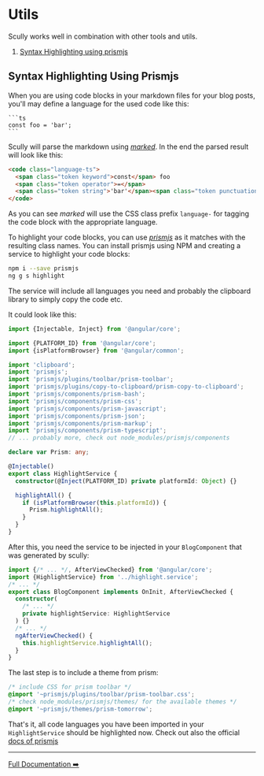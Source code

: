 # Utils

Scully works well in combination with other tools and utils.

1. [Syntax Highlighting using prismjs](#add-syntax-highlighting)

## Syntax Highlighting Using Prismjs

When you are using code blocks in your markdown files for your blog posts, you'll may define a language for the used code like this:

<pre><code>```ts
const foo = 'bar';
```</code></pre>

Scully will parse the markdown using [_marked_](https://www.npmjs.com/package/marked).
In the end the parsed result will look like this:

```html
<code class="language-ts">
  <span class="token keyword">const</span> foo
  <span class="token operator">=</span>
  <span class="token string">'bar'</span><span class="token punctuation">;</span>
</code>
```

As you can see _marked_ will use the CSS class prefix `language-` for tagging the code block with the appropriate language.

To highlight your code blocks, you can use [_prismjs_](https://prismjs.com) as it matches with the resulting class names. You can install prismjs using NPM and creating a service to highlight your code blocks:

```bash
npm i --save prismjs
ng g s highlight
```

The service will include all languages you need and probably the clipboard library to simply copy the code etc.

It could look like this:

```ts
import {Injectable, Inject} from '@angular/core';

import {PLATFORM_ID} from '@angular/core';
import {isPlatformBrowser} from '@angular/common';

import 'clipboard';
import 'prismjs';
import 'prismjs/plugins/toolbar/prism-toolbar';
import 'prismjs/plugins/copy-to-clipboard/prism-copy-to-clipboard';
import 'prismjs/components/prism-bash';
import 'prismjs/components/prism-css';
import 'prismjs/components/prism-javascript';
import 'prismjs/components/prism-json';
import 'prismjs/components/prism-markup';
import 'prismjs/components/prism-typescript';
// ... probably more, check out node_modules/prismjs/components

declare var Prism: any;

@Injectable()
export class HighlightService {
  constructor(@Inject(PLATFORM_ID) private platformId: Object) {}

  highlightAll() {
    if (isPlatformBrowser(this.platformId)) {
      Prism.highlightAll();
    }
  }
}
```

After this, you need the service to be injected in your `BlogComponent` that was generated by scully:

```ts
import {/* ... */, AfterViewChecked} from '@angular/core';
import {HighlightService} from '../highlight.service';
/* ... */
export class BlogComponent implements OnInit, AfterViewChecked {
  constructor(
    /* ... */
    private highlightService: HighlightService
  ) {}
  /* ... */
  ngAfterViewChecked() {
    this.highlightService.highlightAll();
  }
}
```

The last step is to include a theme from prism:

```css
/* include CSS for prism toolbar */
@import '~prismjs/plugins/toolbar/prism-toolbar.css';
/* check node_modules/prismjs/themes/ for the available themes */
@import '~prismjs/themes/prism-tomorrow';
```

That's it, all code languages you have been imported in your `HighlightService` should be highlighted now.
Check out also the official [docs of prismjs](https://prismjs.com/)

---

[Full Documentation ➡️](scully.md)
